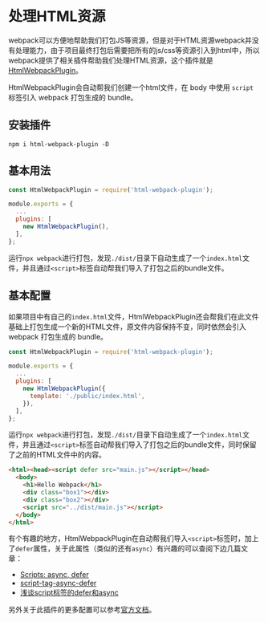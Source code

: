 # 处理HTML资源

webpack可以方便地帮助我们打包JS等资源，但是对于HTML资源webpack并没有处理能力，由于项目最终打包后需要把所有的js/css等资源引入到html中，所以webpack提供了相关插件帮助我们处理HTML资源，这个插件就是[HtmlWebpackPlugin](https://webpack.js.org/plugins/html-webpack-plugin/#root)。

HtmlWebpackPlugin会自动帮我们创建一个html文件，在 body 中使用 `script` 标签引入 webpack 打包生成的 bundle。 

## 安装插件

```text
npm i html-webpack-plugin -D
```

## 基本用法

```javascript
const HtmlWebpackPlugin = require('html-webpack-plugin');

module.exports = {
  ...
  plugins: [
    new HtmlWebpackPlugin(),
  ],
};
```

运行`npx webpack`进行打包，发现`./dist/`目录下自动生成了一个`index.html`文件，并且通过`<script>`标签自动帮我们导入了打包之后的bundle文件。

## 基本配置

如果项目中有自己的`index.html`文件，HtmlWebpackPlugin还会帮我们在此文件基础上打包生成一个新的HTML文件，原文件内容保持不变，同时依然会引入 webpack 打包生成的 bundle。 

```javascript
const HtmlWebpackPlugin = require('html-webpack-plugin');

module.exports = {
  ...
  plugins: [
    new HtmlWebpackPlugin({
      template: './public/index.html',
    }),
  ],
};
```

运行`npx webpack`进行打包，发现`./dist/`目录下自动生成了一个`index.html`文件，并且通过`<script>`标签自动帮我们导入了打包之后的bundle文件，同时保留了之前的HTML文件中的内容。

```html
<html><head><script defer src="main.js"></script></head>
  <body>
    <h1>Hello Webpack</h1>
    <div class="box1"></div>
    <div class="box2"></div>
    <script src="../dist/main.js"></script>
  </body>
</html>
```

有个有趣的地方，HtmlWebpackPlugin在自动帮我们导入`<script>`标签时，加上了`defer`属性，关于此属性（类似的还有`async`）有兴趣的可以查阅下边几篇文章：

* [Scripts: async, defer](https://javascript.info/script-async-defer)
* [script-tag-async-defer](https://stackoverflow.com/questions/10808109/script-tag-async-defer)
* [浅谈script标签的defer和async](https://juejin.cn/post/6844903560879013896)



另外关于此插件的更多配置可以参考[官方文档](https://github.com/jantimon/html-webpack-plugin)。